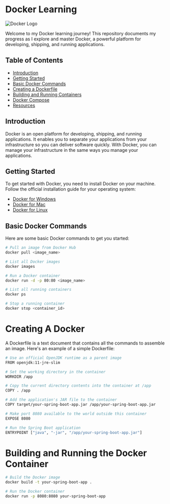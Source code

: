 # Docker Learning

![Docker Logo](https://www.docker.com/sites/default/files/d8/2019-07/Moby-logo.png)

Welcome to my Docker learning journey! This repository documents my progress as I explore and master Docker, a powerful platform for developing, shipping, and running applications.

## Table of Contents

- [Introduction](#introduction)
- [Getting Started](#getting-started)
- [Basic Docker Commands](#basic-docker-commands)
- [Creating a Dockerfile](#creating-a-dockerfile)
- [Building and Running Containers](#building-and-running-containers)
- [Docker Compose](#docker-compose)
- [Resources](#resources)

## Introduction

Docker is an open platform for developing, shipping, and running applications. It enables you to separate your applications from your infrastructure so you can deliver software quickly. With Docker, you can manage your infrastructure in the same ways you manage your applications.

## Getting Started

To get started with Docker, you need to install Docker on your machine. Follow the official installation guide for your operating system:

- [Docker for Windows](https://docs.docker.com/docker-for-windows/install/)
- [Docker for Mac](https://docs.docker.com/docker-for-mac/install/)
- [Docker for Linux](https://docs.docker.com/engine/install/)

## Basic Docker Commands

Here are some basic Docker commands to get you started:

```sh
# Pull an image from Docker Hub
docker pull <image_name>

# List all Docker images
docker images

# Run a Docker container
docker run -d -p 80:80 <image_name>

# List all running containers
docker ps

# Stop a running container
docker stop <container_id>

```
# Creating A Docker
A Dockerfile is a text document that contains all the commands to assemble an image. Here's an example of a simple Dockerfile:
``` bash
# Use an official OpenJDK runtime as a parent image
FROM openjdk:11-jre-slim

# Set the working directory in the container
WORKDIR /app

# Copy the current directory contents into the container at /app
COPY . /app

# Add the application's JAR file to the container
COPY target/your-spring-boot-app.jar /app/your-spring-boot-app.jar

# Make port 8080 available to the world outside this container
EXPOSE 8080

# Run the Spring Boot application
ENTRYPOINT ["java", "-jar", "/app/your-spring-boot-app.jar"]
```
# Building and Running the Docker Container
``` Bash
# Build the Docker image
docker build -t your-spring-boot-app .

# Run the Docker container
docker run -p 8080:8080 your-spring-boot-app
```